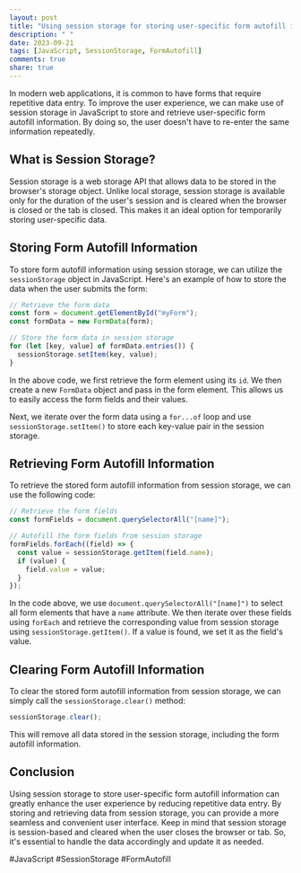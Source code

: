 ```yaml
---
layout: post
title: "Using session storage for storing user-specific form autofill information in JavaScript"
description: " "
date: 2023-09-21
tags: [JavaScript, SessionStorage, FormAutofill]
comments: true
share: true
---
```


In modern web applications, it is common to have forms that require repetitive data entry. To improve the user experience, we can make use of session storage in JavaScript to store and retrieve user-specific form autofill information. By doing so, the user doesn't have to re-enter the same information repeatedly.

## What is Session Storage?

Session storage is a web storage API that allows data to be stored in the browser's storage object. Unlike local storage, session storage is available only for the duration of the user's session and is cleared when the browser is closed or the tab is closed. This makes it an ideal option for temporarily storing user-specific data.

## Storing Form Autofill Information

To store form autofill information using session storage, we can utilize the `sessionStorage` object in JavaScript. Here's an example of how to store the data when the user submits the form:

```javascript
// Retrieve the form data
const form = document.getElementById("myForm");
const formData = new FormData(form);

// Store the form data in session storage
for (let [key, value] of formData.entries()) {
  sessionStorage.setItem(key, value);
}
```

In the above code, we first retrieve the form element using its `id`. We then create a new `FormData` object and pass in the form element. This allows us to easily access the form fields and their values.

Next, we iterate over the form data using a `for...of` loop and use `sessionStorage.setItem()` to store each key-value pair in the session storage.

## Retrieving Form Autofill Information

To retrieve the stored form autofill information from session storage, we can use the following code:

```javascript
// Retrieve the form fields
const formFields = document.querySelectorAll("[name]");

// Autofill the form fields from session storage
formFields.forEach((field) => {
  const value = sessionStorage.getItem(field.name);
  if (value) {
    field.value = value;
  }
});
```

In the code above, we use `document.querySelectorAll("[name]")` to select all form elements that have a `name` attribute. We then iterate over these fields using `forEach` and retrieve the corresponding value from session storage using `sessionStorage.getItem()`. If a value is found, we set it as the field's value.

## Clearing Form Autofill Information

To clear the stored form autofill information from session storage, we can simply call the `sessionStorage.clear()` method:

```javascript
sessionStorage.clear();
```

This will remove all data stored in the session storage, including the form autofill information.

## Conclusion

Using session storage to store user-specific form autofill information can greatly enhance the user experience by reducing repetitive data entry. By storing and retrieving data from session storage, you can provide a more seamless and convenient user interface. Keep in mind that session storage is session-based and cleared when the user closes the browser or tab. So, it's essential to handle the data accordingly and update it as needed.

#JavaScript #SessionStorage #FormAutofill